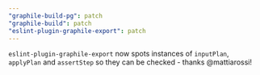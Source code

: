 ```yaml
---
"graphile-build-pg": patch
"graphile-build": patch
"eslint-plugin-graphile-export": patch
---
```


`eslint-plugin-graphile-export` now spots instances of `inputPlan`, `applyPlan`
and `assertStep` so they can be checked - thanks @mattiarossi!

